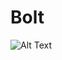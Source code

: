 # Bolt

![Alt Text](https://media.giphy.com/media/v1.Y2lkPTc5MGI3NjExMjEyYjFjNjNjNDUyYjk2NTIzNGI4NWE3YWNmYjk3MjIwMGY2MDI4YiZjdD1n/ufRvQefxOyW7CaktpP/giphy.gif)